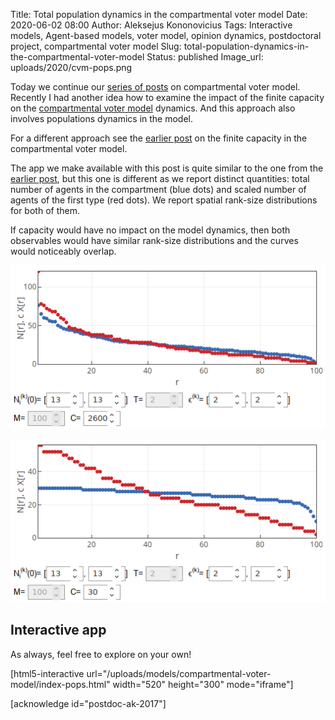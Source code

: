 Title: Total population dynamics in the compartmental voter model
Date: 2020-06-02 08:00
Author: Aleksejus Kononovicius
Tags: Interactive models, Agent-based models, voter model, opinion dynamics, postdoctoral project, compartmental voter model
Slug: total-population-dynamics-in-the-compartmental-voter-model
Status: published
Image_url: uploads/2020/cvm-pops.png

Today we continue our [series of posts](/tag/compartmental-voter-model) on
compartmental voter model. Recently I had another idea how to examine the
impact of the finite capacity on the
[compartmental voter model]({filename}/articles/2020/compartmental-voter-model.md)
dynamics. And this approach also involves populations dynamics in the model.

For a different approach see the
[earlier post]({filename}/articles/2020/compartmental-voter-model-finite-capacity.md)
on the finite capacity in the compartmental voter model.
<!--more-->

The app we make available with this post is quite similar to the one from the
[earlier post]({filename}/articles/2020/compartmental-voter-model.md), but
this one is different as we report distinct quantities: total number of agents
in the compartment (blue dots) and scaled number of agents of the first type
(red dots). We report spatial rank-size distributions for both of them.

If capacity would have no impact on the model dynamics, then both observables
would have similar rank-size distributions and the curves would noticeably
overlap.

![We can see that the capacity does not have influence on the dynamics if it is infinite.](/uploads/2020/cvm-pops.png "We can see that capacity does not have influence on the dynamics if it is infinite.")

![We can see that the capacity does have influence if it is finite.](/uploads/2020/cvm-pops-2.png "We can see that capacity does have influence if it is finite.")

## Interactive app

As always, feel free to explore on your own!

[html5-interactive
url="/uploads/models/compartmental-voter-model/index-pops.html"
width="520" height="300" mode="iframe"]

[acknowledge id="postdoc-ak-2017"]
